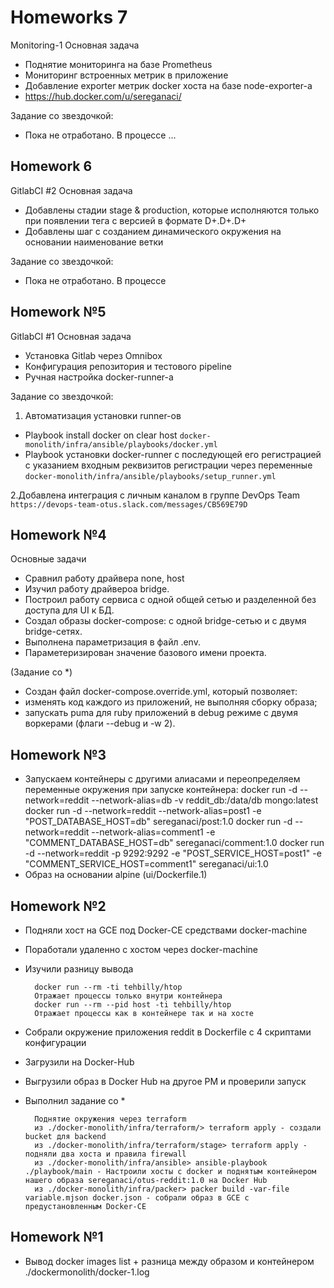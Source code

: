 # Homeworks 7
Monitoring-1
Основная задача
* Поднятие мониторинга на базе Prometheus
* Мониторинг встроенных метрик в приложение
* Добавление exporter метрик docker хоста на базе node-exporter-а
* https://hub.docker.com/u/sereganaci/

Задание со звездочкой:
* Пока не отработано. В процессе ...

## Homework 6
GitlabCI #2
Основная задача
* Добавлены стадии stage & production, которые исполняются только при появлении тега с версией в формате D+.D+.D+
* Добавлены шаг с созданием динамического окружения на основании наименование ветки

Задание со звездочкой:
* Пока не отработано. В процессе

## Homework №5
GitlabCI #1
Основная задача
* Установка Gitlab через Omnibox
* Конфигурация репозитория и тестового pipeline
* Ручная настройка docker-runner-а

Задание со звездочкой:
1. Автоматизация установки runner-ов
* Playbook install docker on clear host
`docker-monolith/infra/ansible/playbooks/docker.yml`
* Playbook установки docker-runner с последующей его регистрацией с указанием входным реквизитов регистрации через переменные
`docker-monolith/infra/ansible/playbooks/setup_runner.yml`


2.Добавлена интеграция с личным каналом в группе DevOps Team
`https://devops-team-otus.slack.com/messages/CB569E79D`

## Homework №4

Основные задачи

* Сравнил работу драйвера none, host
* Изучил работу драйвероа bridge.
* Построил работу сервиса с одной общей сетью и разделенной без доступа для UI к БД.
* Создал образы docker-compose: с одной bridge-сетью и с двумя bridge-сетях.
* Выполнена параметризация в файл .env.
* Параметеризирован значение базового имени проекта.

(Задание со *)

* Создан файл docker-compose.override.yml, который позволяет:
* изменять код каждого из приложений, не выполняя сборку образа;
* запускать puma для ruby приложений в debug режиме с двумя воркерами (флаги --debug и -w 2).

## Homework №3

* Запускаем контейнеры с другими алиасами и переопределяем переменные окружения при запуске контейнера:
                docker run -d --network=reddit --network-alias=db -v reddit_db:/data/db mongo:latest
                docker run -d --network=reddit --network-alias=post1 -e "POST_DATABASE_HOST=db" sereganaci/post:1.0
                docker run -d --network=reddit --network-alias=comment1 -e "COMMENT_DATABASE_HOST=db" sereganaci/comment:1.0
                docker run -d --network=reddit -p 9292:9292   -e "POST_SERVICE_HOST=post1" -e "COMMENT_SERVICE_HOST=comment1" sereganaci/ui:1.0
* Образ на основании alpine (ui/Dockerfile.1)

## Homework №2

* Подняли хост на GCE под Docker-CE средствами docker-machine
* Поработали удаленно с хостом через docker-machine
* Изучили разницу вывода

        docker run --rm -ti tehbilly/htop
        Отражает процессы только внутри контейнера
        docker run --rm --pid host -ti tehbilly/htop
        Отражает процессы как в контейнере так и на хосте

* Собрали окружение приложения reddit в Dockerfile с 4 скриптами конфигурации
* Загрузили на Docker-Hub
* Выгрузили образ в Docker Hub на другое РМ и проверили запуск
* Выполнил задание со *

        Поднятие окружения через terraform
        из ./docker-monolith/infra/terraform/> terraform apply - создали bucket для backend
        из ./docker-monolith/infra/terraform/stage> terraform apply - подняли два хоста и правила firewall
        из ./docker-monolith/infra/ansible> ansible-playbook ./playbook/main - Настроили хосты с docker и поднятым контейнером нашего образа sereganaci/otus-reddit:1.0 на Docker Hub
        из ./docker-monolith/infra/packer> packer build -var-file variable.mjson docker.json - собрали образ в GCE с предустановленным Docker-CE

## Homework №1

* Вывод docker images list + разница между образом и контейнером
 ./dockermonolith/docker-1.log

